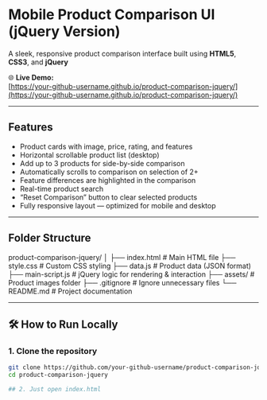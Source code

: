 # Mobile Product Comparison UI (jQuery Version)

A sleek, responsive product comparison interface built using **HTML5**, **CSS3**, and **jQuery**

🌐 **Live Demo:**  
[https://your-github-username.github.io/product-comparison-jquery/](https://your-github-username.github.io/product-comparison-jquery/)

---

## Features

- Product cards with image, price, rating, and features
- Horizontal scrollable product list (desktop)
- Add up to 3 products for side-by-side comparison
- Automatically scrolls to comparison on selection of 2+
- Feature differences are highlighted in the comparison
- Real-time product search
- “Reset Comparison” button to clear selected products
- Fully responsive layout — optimized for mobile and desktop

---

## Folder Structure
product-comparison-jquery/
│
├── index.html # Main HTML file
├── style.css # Custom CSS styling
├── data.js # Product data (JSON format)
├── main-script.js # jQuery logic for rendering & interaction
├── assets/ # Product images folder
├── .gitignore # Ignore unnecessary files
└── README.md # Project documentation

---

## 🛠️ How to Run Locally

### 1. Clone the repository

```bash
git clone https://github.com/your-github-username/product-comparison-jquery.git
cd product-comparison-jquery

## 2. Just open index.html
